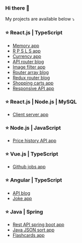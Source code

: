 ### Hi there 👋

<!--✨ How to reach me: [LinkedIn](https://www.linkedin.com/in//)<br><br>-->
My projects are available below ⤵️
      
### ⭐ React.js | TypeScript
- [Memory app](https://github.com/artyom-n/memory-game)
- [R P S L S app](https://github.com/artyom-n/rock-paper)
- [Currency app](https://github.com/artyom-n/currency-app)
- [API router blog](https://github.com/artyom-n/api-blog)
- [Image filter app](https://github.com/artyom-n/image-app)
- [Router array blog](https://github.com/artyom-n/router-blog)
- [Redux router blog](https://github.com/artyom-n/redux-blog)
- [Shopping carts app](https://github.com/artyom-n/shop-carts)
- [Responsive API app](https://github.com/artyom-n/sonarworks)

### ⭐ React.js | Node.js | MySQL
- [Client server app](https://github.com/artyom-n/client-server-app)
 
### ⭐ Node.js | JavaScript
- [Price history API app](https://github.com/artyom-n/coindesk)
            
### ⭐ Vue.js | TypeScript
- [Github jobs app](https://github.com/artyom-n/dev-challenges)       

### ⭐ Angular | TypeScript
- [API blog](https://github.com/artyom-n/ricky-morty)
- [Joke app](https://github.com/artyom-n/joke-app)

<!--### HTML | CSS | JS
- [Dark landing page](https://github.com/artyom-n/landing-page)-->
      
### ⭐ Java | Spring
- [Rest API spring boot app](https://github.com/artyom-n/rest-spring-boot)
- [Java JSON sort app](https://github.com/artyom-n/java-json-sort)
- [Flashcards app](https://github.com/artyom-n/flashcards-in-java)
